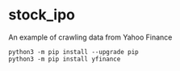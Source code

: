 # stock_ipo
An example of crawling data from Yahoo Finance

```shell
python3 -m pip install --upgrade pip
python3 -m pip install yfinance
```
